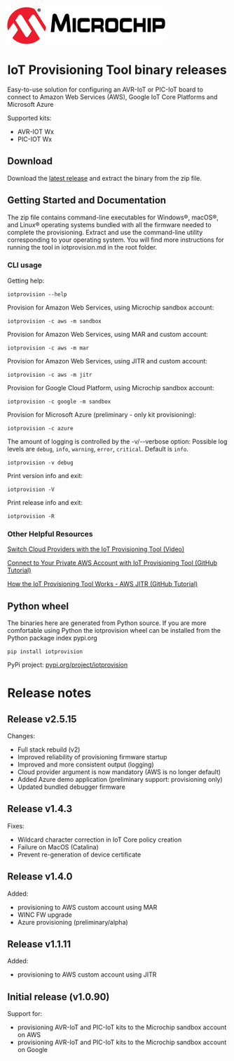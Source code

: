 [![MCHP](images/microchip.png)](https://www.microchip.com)

# IoT Provisioning Tool binary releases
Easy-to-use solution for configuring an AVR-IoT or PIC-IoT board to connect to Amazon Web Services (AWS), Google IoT Core Platforms and Microsoft Azure

Supported kits:
- AVR-IOT Wx
- PIC-IOT Wx

## Download
Download the [latest release](https://github.com/microchip-pic-avr-tools/iotprovision-bin/releases/latest) and extract the binary from the zip file.

## Getting Started and Documentation

The zip file contains command-line executables for Windows®, macOS®, and Linux® operating systems bundled with all the firmware needed to complete the provisioning. Extract and use the command-line utility corresponding to your operating system. You will find more instructions for running the tool in iotprovision.md in the root folder.

### CLI usage
Getting help:
```
iotprovision --help
```
Provision for Amazon Web Services, using Microchip sandbox account:
```
iotprovision -c aws -m sandbox
```
Provision for Amazon Web Services, using MAR and custom account:
```
iotprovision -c aws -m mar
```
Provision for Amazon Web Services, using JITR and custom account:
```
iotprovision -c aws -m jitr
```
Provision for Google Cloud Platform, using Microchip sandbox account:
```
iotprovision -c google -m sandbox
```
Provision for Microsoft Azure (preliminary - only kit provisioning):
```
iotprovision -c azure
```
The amount of logging is controlled by the -v/--verbose option:
Possible log levels are `debug`, `info`, `warning`, `error`, `critical`.  Default is `info`.
```
iotprovision -v debug
```
Print version info and exit:
```
iotprovision -V
```
Print release info and exit:
```
iotprovision -R
```

### Other Helpful Resources

[Switch Cloud Providers with the IoT Provisioning Tool (Video)](https://www.youtube.com/watch?v=nwP8obSRaaE)

[Connect to Your Private AWS Account with IoT Provisioning Tool (GitHub Tutorial)](https://github.com/microchip-pic-avr-solutions/microchip-iot-developer-guides-for-aws/tree/master/connect-the-board-to-your-aws-account)

[How the IoT Provisioning Tool Works - AWS JITR (GitHub Tutorial)](https://github.com/microchip-pic-avr-solutions/microchip-iot-developer-guides-for-aws/tree/master/a-more-thorough-look-into-the-provisioning-process)

## Python wheel
The binaries here are generated from Python source.  If you are more comfortable using Python the iotprovision wheel can be installed from the Python package index pypi.org

```
pip install iotprovision
```

PyPi project: [pypi.org/project/iotprovision](https://pypi.org/project/iotprovision/)


# Release notes

## Release v2.5.15

Changes:
- Full stack rebuild (v2)
- Improved reliability of provisioning firmware startup
- Improved and more consistent output (logging)
- Cloud provider argument is now mandatory (AWS is no longer default)
- Added Azure demo application (preliminary support: provisioning only)
- Updated bundled debugger firmware

## Release v1.4.3

Fixes:
- Wildcard character correction in IoT Core policy creation
- Failure on MacOS (Catalina)
- Prevent re-generation of device certificate

## Release v1.4.0

Added:
- provisioning to AWS custom account using MAR
- WINC FW upgrade
- Azure provisioning (preliminary/alpha)

## Release v1.1.11

Added:
- provisioning to AWS custom account using JITR

## Initial release (v1.0.90)

Support for:
- provisioning AVR-IoT and PIC-IoT kits to the Microchip sandbox account on AWS
- provisioning AVR-IoT and PIC-IoT kits to the Microchip sandbox account on Google
